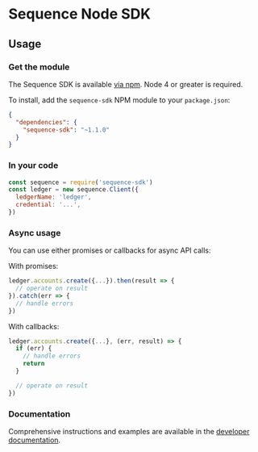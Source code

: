 # Sequence Node SDK

## Usage

### Get the module

The Sequence SDK is available
[via npm](https://www.npmjs.com/package/sequence-sdk). Node 4 or greater is
required.

To install, add the `sequence-sdk` NPM module to your `package.json`:

```json
{
  "dependencies": {
    "sequence-sdk": "~1.1.0"
  }
}
```

### In your code

```js
const sequence = require('sequence-sdk')
const ledger = new sequence.Client({
  ledgerName: 'ledger',
  credential: '...',
})
```

### Async usage

You can use either promises or callbacks for async API calls:

With promises:

```js
ledger.accounts.create({...}).then(result => {
  // operate on result
}).catch(err => {
  // handle errors
})
```

With callbacks:

```js
ledger.accounts.create({...}, (err, result) => {
  if (err) {
    // handle errors
    return
  }

  // operate on result
})
```

### Documentation

Comprehensive instructions and examples are available in the
[developer documentation](https://dashboard.seq.com/docs).
